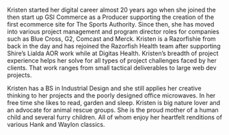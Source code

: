 Kristen started her digital career almost 20 years ago when she joined the then start up GSI Commerce as a Producer supporting the creation of the first ecommerce site for The Sports Authority. Since then, she has moved into various project management and program director roles for companies such as Blue Cross, G2, Comcast and Merck. Kristen is a Razorfishie from back in the day and has rejoined the Razorfish Health team after supporting Shire’s Lialda AOR work while at Digitas Health. Kristen’s breadth of project experience helps her solve for all types of project challenges faced by her clients. That work ranges from small tactical deliverables to large web dev projects. 
 
Kristen has a BS in Industrial Design and she still applies her creative thinking to her projects and the poorly designed office microwaves. In her free time she likes to read, garden and sleep. Kristen is big nature lover and an advocate for animal rescue groups. She is the proud mother of a human child and several furry children. All of whom enjoy her heartfelt renditions of various Hank and Waylon classics. 
